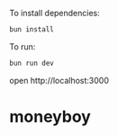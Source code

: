 To install dependencies:
```sh
bun install
```

To run:
```sh
bun run dev
```

open http://localhost:3000
# moneyboy
